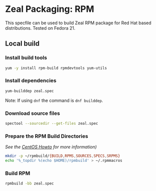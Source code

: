 # Zeal Packaging: RPM

This specfile can be used to build Zeal RPM package for Red Hat based distributions. Tested on Fedora 21.

## Local build

### Install build tools
```sh
yum -y install rpm-build rpmdevtools yum-utils
```

### Install dependencies
```sh
yum-builddep zeal.spec
```
Note: If using `dnf` the command is `dnf builddep`.

### Download source files
```sh
spectool --sourcedir --get-files zeal.spec
```

### Prepare the RPM Build Directories
*See the [CentOS Howto](https://wiki.centos.org/HowTos/SetupRpmBuildEnvironment) for more information)*
```sh
mkdir -p ~/rpmbuild/{BUILD,RPMS,SOURCES,SPECS,SRPMS}
echo '%_topdir %(echo $HOME)/rpmbuild' > ~/.rpmmacros
```

### Build RPM
```sh
rpmbuild -bb zeal.spec
```
